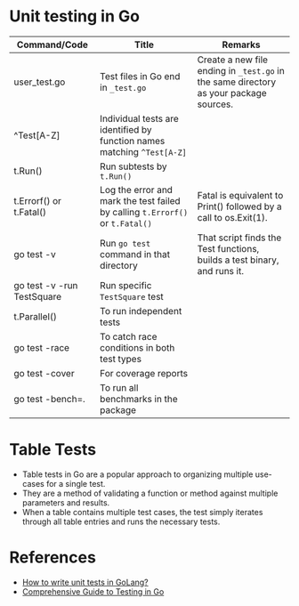 # Unit testing in Go

| Command/Code               | Title                                                                         | Remarks                                                                               |
|----------------------------|-------------------------------------------------------------------------------|---------------------------------------------------------------------------------------|
| user_test.go               | Test files in Go end in `_test.go`                                            | Create a new file ending in `_test.go` in the same directory as your package sources. |
| ^Test[A-Z]                 | Individual tests are identified by function names matching `^Test[A-Z]`       |                                                                                       |
| t.Run()                    | Run subtests by `t.Run()`                                                     |                                                                                       |
| t.Errorf() or t.Fatal()    | Log the error and mark the test failed by calling `t.Errorf()` or `t.Fatal()` | Fatal is equivalent to Print() followed by a call to os.Exit(1).                      |
| go test -v                 | Run `go test` command in that directory                                       | That script finds the Test functions, builds a test binary, and runs it.              |
| go test -v -run TestSquare | Run specific `TestSquare` test                                                |                                                                                       |
| t.Parallel()               | To run independent tests                                                      |                                                                                       |
| go test -race              | To catch race conditions in both test types                                   |                                                                                       |
| go test -cover             | For coverage reports                                                          |                                                                                       |
| go test -bench=.           | To run all benchmarks in the package                                          |                                                                                       |

# Table Tests
- Table tests in Go are a popular approach to organizing multiple use-cases for a single test.
- They are a method of validating a function or method against multiple parameters and results. 
- When a table contains multiple test cases, the test simply iterates through all table entries and runs the necessary tests.

# References
- [How to write unit tests in GoLang?](https://blog.alexellis.io/golang-writing-unit-tests/)
- [Comprehensive Guide to Testing in Go](https://blog.jetbrains.com/go/2022/11/22/comprehensive-guide-to-testing-in-go/)